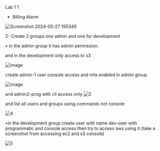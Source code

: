 Lab 1
1
- Billing Alarm

![Screenshot 2024-05-27 195349](https://github.com/Mostafayouni/ivolvetraining/assets/105316729/6c9deaec-4f77-4d4c-b8f8-f3490da7b37b)



2- Create 2 groups one admin and one for development




   • in the admin group it has admin permission.

and in the development only access to s3

![image](https://github.com/Mostafayouni/ivolvetraining/assets/105316729/cc009280-28a0-4a1d-8f46-5e861f60839e)


create admin-1 user console access and mfa enabled in admin group

![image](https://github.com/Mostafayouni/ivolvetraining/assets/105316729/6e5d931f-bc9b-4e98-a0fb-7d10074f5174)





and admin2-prog with cli access only
![2](https://github.com/Mostafayouni/ivolvetraining/assets/105316729/465d14d5-6822-44b8-b24b-acb8d62fc469)





and list all users and groups using commands not console


![4](https://github.com/Mostafayouni/ivolvetraining/assets/105316729/1dd73faf-051d-4ca9-afda-e0607bf638e8)




•in the development group create user with name dev-user with programmatic and console access then try to access aws using it (take a screenshot from accessing ec2 and s3 console)



![5](https://github.com/Mostafayouni/ivolvetraining/assets/105316729/6a16a03e-5557-4762-be47-fb44b54bcfc0)






